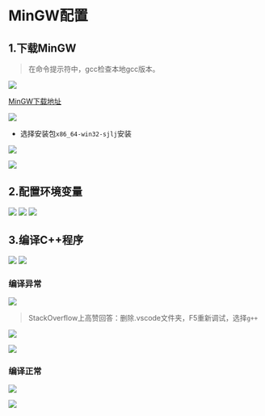 # MinGW配置

## 1.下载MinGW

> 在命令提示符中，gcc检查本地gcc版本。

![](https://img2024.cnblogs.com/blog/2282419/202401/2282419-20240112015118727-134662435.png)


[MinGW下载地址](https://sourceforge.net/projects/mingw-w64/files/)


![](https://img2024.cnblogs.com/blog/2282419/202401/2282419-20240112015131144-273257302.png)


- 选择安装包`x86_64-win32-sjlj`安装

![](https://img2024.cnblogs.com/blog/2282419/202401/2282419-20240112015207714-1351968388.png)

![](https://img2024.cnblogs.com/blog/2282419/202401/2282419-20240112015216812-1943806818.png)

## 2.配置环境变量
![](https://img2024.cnblogs.com/blog/2282419/202401/2282419-20240112015231260-610885589.png)
![](https://img2024.cnblogs.com/blog/2282419/202401/2282419-20240112015237835-292002018.png)
![](https://img2024.cnblogs.com/blog/2282419/202401/2282419-20240112015243787-1792757454.png)


## 3.编译C++程序

![](https://img2024.cnblogs.com/blog/2282419/202401/2282419-20240112015255060-807943484.png)
![](https://img2024.cnblogs.com/blog/2282419/202401/2282419-20240112015300532-1096114123.png)


### 编译异常

![](https://img2024.cnblogs.com/blog/2282419/202401/2282419-20240112015311924-276141361.png)

> StackOverflow上高赞回答：删除.vscode文件夹，F5重新调试，选择`g++`

![](https://img2024.cnblogs.com/blog/2282419/202401/2282419-20240112015338268-1599097481.png)

![](https://img2024.cnblogs.com/blog/2282419/202401/2282419-20240112015347747-171612565.png)

### 编译正常
![](https://img2024.cnblogs.com/blog/2282419/202401/2282419-20240112015357730-1729395101.png)

![](https://img2024.cnblogs.com/blog/2282419/202401/2282419-20240112015406974-1502833122.png)